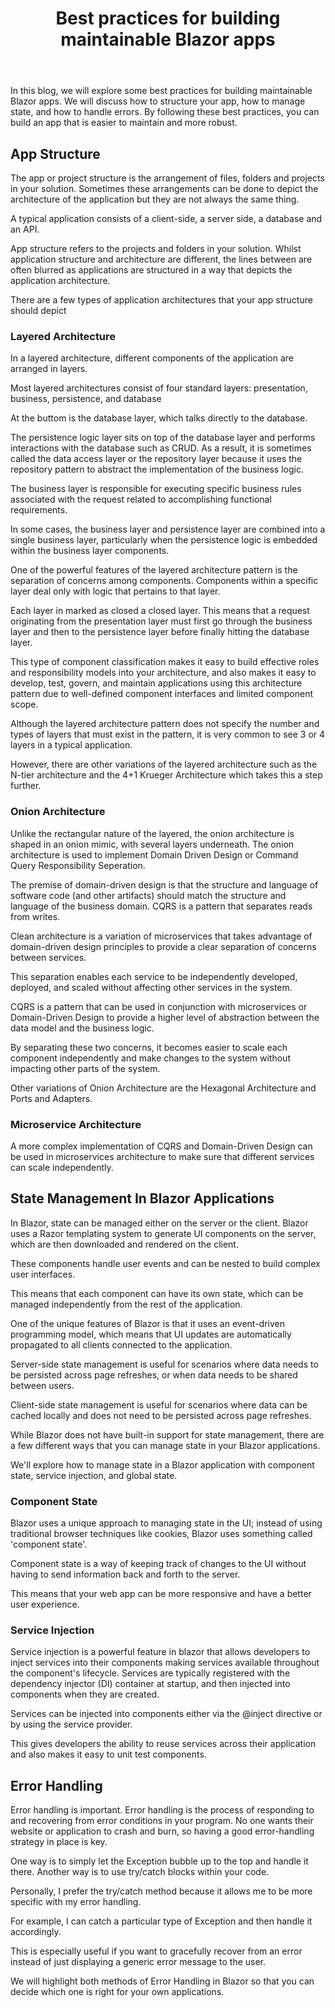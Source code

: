 ﻿---
title: Best practices for building maintainable Blazor apps
description: Best practices for building and maintaining Blazor applications
permalink: /blog/blazor-best-practises-part-one
canonical: /blog/blazor-best-practises-part-one
image-url: /img/blog/2022-09-22/img.png
image-text: image text
author-name: James Amattey
author-image: james
posted-on: September 22nd, 2022
read-time: 6 min
---

In this blog, we will explore some best practices for building maintainable Blazor apps. We will discuss how to structure your app, how to manage state, and how to handle errors.
By following these best practices, you can build an app that is easier to maintain and more robust.

## App Structure
The app or project structure is the arrangement of files, folders and projects in your solution. Sometimes these arrangements can be done to depict the architecture of the application but they are not always the same thing.

A typical application consists of a client-side, a server side, a database and an API.

App structure refers to the projects and folders in your solution. Whilst application structure and architecture are different, the lines between are often blurred as applications are structured in a way that depicts the application architecture. 

There are a few types of application architectures that your app structure should depict

### Layered Architecture

In a layered architecture, different components of the application are arranged in layers. 

Most layered architectures consist of four standard layers: presentation, business, persistence, and database

At the buttom is the database layer, which talks directly to the database. 

The persistence logic layer sits on top of the database layer and performs interactions with the database such as CRUD. As a result, it is sometimes called the data access layer or the repository layer because it uses the repository pattern to abstract the implementation of the business logic. 

The business layer is responsible for executing specific business rules associated with the request related to accomplishing functional requirements.

In some cases, the business layer and persistence layer are combined into a single business layer, particularly when the persistence logic is embedded within the business layer components.

One of the powerful features of the layered architecture pattern is the separation of concerns among components. Components within a specific layer deal only with logic that pertains to that layer.

Each layer in marked as closed a closed layer. This means that a request originating from the presentation layer must first go through the business layer and then to the persistence layer before finally hitting the database layer. 

This type of component classification makes it easy to build effective roles and responsibility models into your architecture, and also makes it easy to develop, test, govern, and maintain applications using this architecture pattern due to well-defined component interfaces and limited component scope.

Although the layered architecture pattern does not specify the number and types of layers that must exist in the pattern, it is very common to see 3 or 4 layers in a typical application.

However, there are other variations of the layered architecture such as the N-tier architecture and the 4+1 Krueger Architecture which takes this a step further. 

### Onion Architecture

Unlike the rectangular nature of the layered, the onion architecture is shaped in an onion mimic, with several layers underneath. The onion architecture is used to implement Domain Driven Design or Command Query Responsibility Seperation.

The premise of domain-driven design is that the structure and language of software code (and other artifacts) should match the structure and language of the business domain. CQRS is a pattern that separates reads from writes. 

Clean architecture is a variation of microservices that takes advantage of domain-driven design principles to provide a clear separation of concerns between services.

This separation enables each service to be independently developed, deployed, and scaled without affecting other services in the system.

CQRS is a pattern that can be used in conjunction with microservices or Domain-Driven Design to provide a higher level of abstraction between the data model and the business logic.

By separating these two concerns, it becomes easier to scale each component independently and make changes to the system without impacting other parts of the system.

Other variations of Onion Architecture are the Hexagonal Architecture and Ports and Adapters.

### Microservice Architecture

A more complex implementation of CQRS and Domain-Driven Design can be used in microservices architecture to make sure that different services can scale independently.


## State Management In Blazor Applications

In Blazor, state can be managed either on the server or the client. Blazor uses a Razor templating system to generate UI components on the server, which are then downloaded and rendered on the client.

These components handle user events and can be nested to build complex user interfaces.

This means that each component can have its own state, which can be managed independently from the rest of the application.

One of the unique features of Blazor is that it uses an event-driven programming model, which means that UI updates are automatically propagated to all clients connected to the application.

Server-side state management is useful for scenarios where data needs to be persisted across page refreshes, or when data needs to be shared between users.

Client-side state management is useful for scenarios where data can be cached locally and does not need to be persisted across page refreshes.

While Blazor does not have built-in support for state management, there are a few different ways that you can manage state in your Blazor applications.

We'll explore how to manage state in a Blazor application with component state, service injection, and global state.


### Component State

Blazor uses a unique approach to managing state in the UI; instead of using traditional browser techniques like cookies, Blazor uses something called 'component state'.

Component state is a way of keeping track of changes to the UI without having to send information back and forth to the server.

This means that your web app can be more responsive and have a better user experience.

### Service Injection

Service injection is a powerful feature in blazor that allows developers to inject services into their components making services available throughout the component's lifecycle. Services are typically registered with the dependency injector (DI) container at startup, and then injected into components when they are created.

Services can be injected into components either via the @inject directive or by using the service provider. 

This gives developers the ability to reuse services across their application and also makes it easy to unit test components.


## Error Handling

Error handling is important. Error handling is the process of responding to and recovering from error conditions in your program. No one wants their website or application to crash and burn, so having a good error-handling strategy in place is key. 

One way is to simply let the Exception bubble up to the top and handle it there. Another way is to use try/catch blocks within your code.

Personally, I prefer the try/catch method because it allows me to be more specific with my error handling.

For example, I can catch a particular type of Exception and then handle it accordingly.

This is especially useful if you want to gracefully recover from an error instead of just displaying a generic error message to the user.

We will highlight both methods of Error Handling in Blazor so that you can decide which one is right for your own applications.
